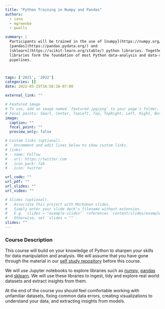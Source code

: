 ```yaml
---
title: "Python Training in Numpy and Pandas"
authors: 
  - iana
  - mgreenbe
  - pwalls

summary: |
  Participants will be trained in the use of [numpy](https://numpy.org/),
  [pandas](https://pandas.pydata.org/) and
  [sklearn](https://scikit-learn.org/stable/) python libraries. Together these
  libraries form the foundation of most Python data-analysis and data-science
  pipelines.



tags: ['2021', '2022']
categories: []
date: 2022-05-25T16:58:18-07:00

external_link: ""

# Featured image
# To use, add an image named `featured.jpg/png` to your page's folder.
# Focal points: Smart, Center, TopLeft, Top, TopRight, Left, Right, BottomLeft, Bottom, BottomRight.
image:
  caption: ""
  focal_point: ""
  preview_only: false

# Custom links (optional).
#   Uncomment and edit lines below to show custom links.
# links:
# - name: Follow
#   url: https://twitter.com
#   icon_pack: fab
#   icon: twitter

url_code: ""
url_pdf: ""
url_slides: ""
url_video: ""

# Slides (optional).
#   Associate this project with Markdown slides.
#   Simply enter your slide deck's filename without extension.
#   E.g. `slides = "example-slides"` references `content/slides/example-slides.md`.
#   Otherwise, set `slides = ""`.
slides: ""
---
```

### Course Description
This course will build on your knowledge of Python to sharpen your skills for
data manipulation and analysis. We will assume that you have gone through the
material in our [self study
repository](https://github.com/ianabc/m2pi-python-self-study) before this course.

We will use Jupyter notebooks to explore libraries such as
[numpy](https://numpy.org), [pandas](https://pandas.pydata.org) and
[sklearn](https://scikit-learn.org/stable/). We will use these libraries to
ingest, tidy and explore real world datasets and extract insights from them. 

At the end of the course you should feel comfortable working with unfamiliar
datasets, fixing common data errors, creating visualizations to understand your
data, and extracting insights from models.
